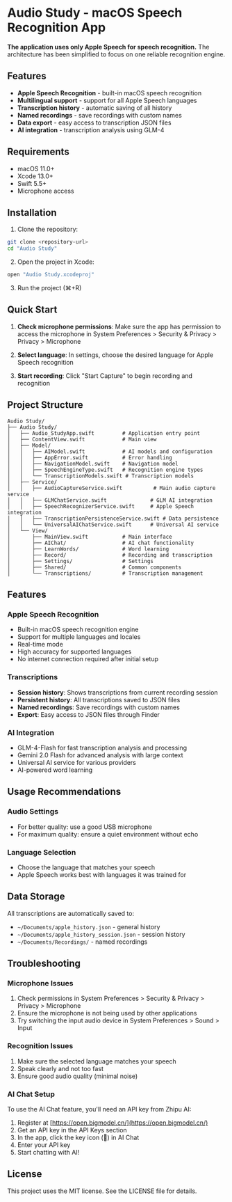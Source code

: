 # Audio Study - macOS Speech Recognition App

**The application uses only Apple Speech for speech recognition.** The architecture has been simplified to focus on one reliable recognition engine.

## Features

- **Apple Speech Recognition** - built-in macOS speech recognition
- **Multilingual support** - support for all Apple Speech languages
- **Transcription history** - automatic saving of all history
- **Named recordings** - save recordings with custom names
- **Data export** - easy access to transcription JSON files
- **AI integration** - transcription analysis using GLM-4

## Requirements

- macOS 11.0+
- Xcode 13.0+
- Swift 5.5+
- Microphone access

## Installation

1. Clone the repository:
```bash
git clone <repository-url>
cd "Audio Study"
```

2. Open the project in Xcode:
```bash
open "Audio Study.xcodeproj"
```

3. Run the project (⌘+R)

## Quick Start

1. **Check microphone permissions**: Make sure the app has permission to access the microphone in System Preferences > Security & Privacy > Privacy > Microphone

2. **Select language**: In settings, choose the desired language for Apple Speech recognition

3. **Start recording**: Click "Start Capture" to begin recording and recognition

## Project Structure

```
Audio Study/
├── Audio Study/
│   ├── Audio_StudyApp.swift         # Application entry point
│   ├── ContentView.swift            # Main view
│   ├── Model/
│   │   ├── AIModel.swift            # AI models and configuration
│   │   ├── AppError.swift           # Error handling
│   │   ├── NavigationModel.swift    # Navigation model
│   │   ├── SpeechEngineType.swift   # Recognition engine types
│   │   └── TranscriptionModels.swift # Transcription models
│   ├── Service/
│   │   ├── AudioCaptureService.swift          # Main audio capture service
│   │   ├── GLMChatService.swift              # GLM AI integration
│   │   ├── SpeechRecognizerService.swift     # Apple Speech integration
│   │   ├── TranscriptionPersistenceService.swift # Data persistence
│   │   └── UniversalAIChatService.swift      # Universal AI service
│   └── View/
│       ├── MainView.swift           # Main interface
│       ├── AIChat/                  # AI chat functionality
│       ├── LearnWords/              # Word learning
│       ├── Record/                  # Recording and transcription
│       ├── Settings/                # Settings
│       ├── Shared/                  # Common components
│       └── Transcriptions/          # Transcription management
```

## Features

### Apple Speech Recognition
- Built-in macOS speech recognition engine
- Support for multiple languages and locales
- Real-time mode
- High accuracy for supported languages
- No internet connection required after initial setup

### Transcriptions
- **Session history**: Shows transcriptions from current recording session
- **Persistent history**: All transcriptions saved to JSON files
- **Named recordings**: Save recordings with custom names
- **Export**: Easy access to JSON files through Finder

### AI Integration
- GLM-4-Flash for fast transcription analysis and processing
- Gemini 2.0 Flash for advanced analysis with large context
- Universal AI service for various providers
- AI-powered word learning

## Usage Recommendations

### Audio Settings
- For better quality: use a good USB microphone
- For maximum quality: ensure a quiet environment without echo

### Language Selection
- Choose the language that matches your speech
- Apple Speech works best with languages it was trained for

## Data Storage

All transcriptions are automatically saved to:
- `~/Documents/apple_history.json` - general history
- `~/Documents/apple_history_session.json` - session history
- `~/Documents/Recordings/` - named recordings

## Troubleshooting

### Microphone Issues
1. Check permissions in System Preferences > Security & Privacy > Privacy > Microphone
2. Ensure the microphone is not being used by other applications
3. Try switching the input audio device in System Preferences > Sound > Input

### Recognition Issues
1. Make sure the selected language matches your speech
2. Speak clearly and not too fast
3. Ensure good audio quality (minimal noise)

### AI Chat Setup

To use the AI Chat feature, you'll need an API key from Zhipu AI:

1. Register at [https://open.bigmodel.cn/](https://open.bigmodel.cn/)
2. Get an API key in the API Keys section
3. In the app, click the key icon (🔑) in AI Chat
4. Enter your API key
5. Start chatting with AI!

## License

This project uses the MIT license. See the LICENSE file for details.
